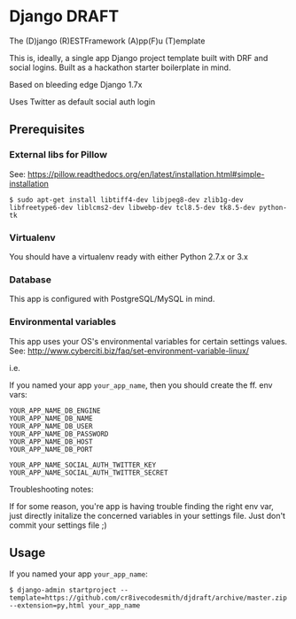 Django DRAFT
============

The (D)jango (R)ESTFramework (A)pp(F)u (T)emplate

This is, ideally, a single app Django project template built with DRF and social
logins. Built as a hackathon starter boilerplate in mind.

Based on bleeding edge Django 1.7x

Uses Twitter as default social auth login


## Prerequisites

### External libs for Pillow

See: https://pillow.readthedocs.org/en/latest/installation.html#simple-installation

```
$ sudo apt-get install libtiff4-dev libjpeg8-dev zlib1g-dev libfreetype6-dev liblcms2-dev libwebp-dev tcl8.5-dev tk8.5-dev python-tk
```

### Virtualenv

You should have a virtualenv ready with either Python 2.7.x or 3.x

### Database

This app is configured with PostgreSQL/MySQL in mind.


### Environmental variables

This app uses your OS's environmental variables for certain settings values.
See: http://www.cyberciti.biz/faq/set-environment-variable-linux/

i.e.

If you named your app `your_app_name`, then you should create the ff. env vars:

```
YOUR_APP_NAME_DB_ENGINE
YOUR_APP_NAME_DB_NAME
YOUR_APP_NAME_DB_USER
YOUR_APP_NAME_DB_PASSWORD
YOUR_APP_NAME_DB_HOST
YOUR_APP_NAME_DB_PORT

YOUR_APP_NAME_SOCIAL_AUTH_TWITTER_KEY
YOUR_APP_NAME_SOCIAL_AUTH_TWITTER_SECRET
```

Troubleshooting notes:

If for some reason, you're app is having trouble finding the right env var, just directly initalize
the concerned variables in your settings file. Just don't commit your settings file ;)


## Usage

If you named your app `your_app_name`:

```
$ django-admin startproject --template=https://github.com/cr8ivecodesmith/djdraft/archive/master.zip --extension=py,html your_app_name
```
